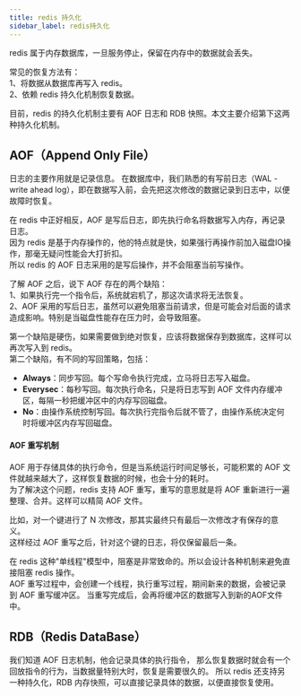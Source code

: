 ```yaml
---
title: redis 持久化
sidebar_label: redis持久化
---
```


redis 属于内存数据库，一旦服务停止，保留在内存中的数据就会丢失。

常见的恢复方法有：   
1、将数据从数据库再写入 redis。      
2、依赖 redis 持久化机制恢复数据。     

目前，redis 的持久化机制主要有 AOF 日志和 RDB 快照。本文主要介绍第下这两种持久化机制。


## AOF（Append Only File）
日志的主要作用就是记录信息。
在数据库中，我们熟悉的有写前日志（WAL - write ahead log），即在数据写入前，会先把这次修改的数据记录到日志中，以便故障时恢复。   

在 redis 中正好相反，AOF 是写后日志，即先执行命名将数据写入内存，再记录日志。     
因为 redis 是基于内存操作的，他的特点就是快，如果强行再操作前加入磁盘IO操作，那毫无疑问性能会大打折扣。    
所以 redis 的 AOF 日志采用的是写后操作，并不会阻塞当前写操作。

了解 AOF 之后，说下 AOF 存在的两个缺陷：   
1、如果执行完一个指令后，系统就宕机了，那这次请求将无法恢复。   
2、AOF 采用的写后日志，虽然可以避免阻塞当前请求，但是可能会对后面的请求造成影响。特别是当磁盘性能存在压力时，会导致阻塞。    

第一个缺陷是硬伤，如果需要做到绝对恢复，应该将数据保存到数据库，这样可以再次写入到 redis。     
第二个缺陷，有不同的写回策略，包括：    
* **Always**：同步写回。每个写命令执行完成，立马将日志写入磁盘。
* **Everysec**：每秒写回。每次执行命名，只是将日志写到 AOF 文件内存缓冲区，每隔一秒把缓冲区中的内存写回磁盘。
* **No**：由操作系统控制写回。每次执行完指令后就不管了，由操作系统决定何时将缓冲区内存写回磁盘。

#### AOF 重写机制
AOF 用于存储具体的执行命令，但是当系统运行时间足够长，可能积累的 AOF 文件就越来越大了，这样恢复数据的时候，也会十分的耗时。     
为了解决这个问题，redis 支持 AOF 重写，重写的意思就是将 AOF 重新进行一遍整理、合并。这样可以精简 AOF 文件。

比如，对一个键进行了 N 次修改，那其实最终只有最后一次修改才有保存的意义。   
这样经过 AOF 重写之后，针对这个键的日志，将仅保留最后一条。

在 redis 这种"单线程"模型中，阻塞是非常致命的。所以会设计各种机制来避免直接阻塞 redis 操作。    
AOF 重写过程中，会创建一个线程，执行重写过程，期间新来的数据，会被记录到 AOF 重写缓冲区。
当重写完成后，会再将缓冲区的数据写入到新的AOF文件中。


## RDB（Redis DataBase）
我们知道 AOF 日志机制，他会记录具体的执行指令，
那么恢复数据时就会有一个回放指令的行为，当数据量特别大时，恢复是需要很久的。
所以 redis 还支持另一种持久化，RDB 内存快照，可以直接记录具体的数据，以便直接恢复使用。

